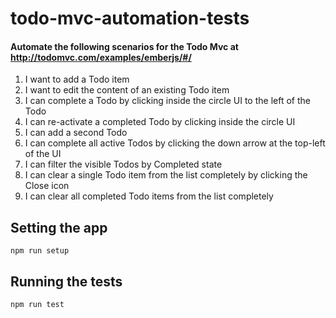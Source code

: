# todo-mvc-automation-tests
#### Automate the following scenarios for the Todo Mvc at http://todomvc.com/examples/emberjs/#/

1. I want to add a Todo item
2. I want to edit the content of an existing Todo item
3. I can complete a Todo by clicking inside the circle UI to the left of the Todo
4. I can re-activate a completed Todo by clicking inside the circle UI
5. I can add a second Todo
6. I can complete all active Todos by clicking the down arrow at the top-left of the UI
7. I can filter the visible Todos by Completed state
8. I can clear a single Todo item from the list completely by clicking the Close icon
9. I can clear all completed Todo items from the list completely

## Setting the app
```shell
npm run setup
```

## Running the tests
```shell
npm run test
```
